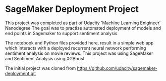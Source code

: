 # SageMaker Deployment Project

This project was completed as part of Udacity 'Machine Learning Enigineer' Nanodegree
The goal was to practise automated deployment of models and end points in Sagemaker to support sentiment analysis

The notebook and Python files provided here, result in a simple web app which interacts with a deployed recurrent neural network performing sentiment analysis on movie reviews. This project was using SageMaker and Sentiment Analysis using XGBoost

The initial project was cloned from https://github.com/udacity/sagemaker-deployment.git
